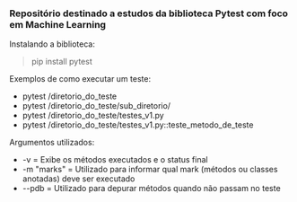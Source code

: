 ### Repositório destinado a estudos da biblioteca Pytest com foco em Machine Learning


Instalando a biblioteca:
> pip install pytest

Exemplos de como executar um teste:
- pytest /diretorio_do_teste
- pytest /diretorio_do_teste/sub_diretorio/
- pytest /diretorio_do_teste/testes_v1.py
- pytest /diretorio_do_teste/testes_v1.py::teste_metodo_de_teste

Argumentos utilizados:
- -v = Exibe os métodos executados e o status final
- -m "marks" = Utilizado para informar qual mark (métodos ou classes anotadas) deve ser executado
- --pdb = Utilizado para depurar métodos quando não passam no teste